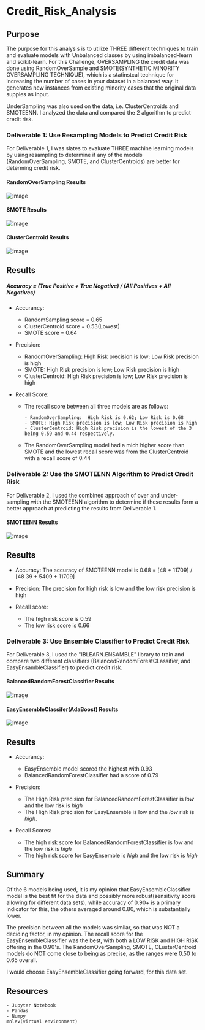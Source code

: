 # Credit_Risk_Analysis

## Purpose

The purpose for this analysis is to utilize THREE different techniques to train and evaluate models with Unbalanced classes by using imbalanced-learn and scikit-learn.  For this Challenge, OVERSAMPLING the credit data was done using RandomOverSample and SMOTE(SYNTHETIC MINORITY OVERSAMPLING TECHNIQUE), which is a statinstcal technique for increasing the number of cases in your dataset in a balanced way.  It generates new instances from existing minority cases that the original data suppies as input.

UnderSampling was also used on the data, i.e. ClusterCentroids and SMOTEENN.  I analyzed the data and compared the 2 algorithm to predict credit risk.

### Deliverable 1:  Use Resampling Models to Predict Credit Risk

For Deliverable 1, I was slates to evaluate THREE machine learning models by using resampling to determine if any of the models (RandomOverSampling, SMOTE, and ClusterCentroids) are better for determing credit risk.

#### RandomOverSampling Results

  ![image](https://user-images.githubusercontent.com/8845050/183158792-09c4c4c9-8b2f-4aa4-89c4-4064697b0e4e.png)

#### SMOTE Results

  ![image](https://user-images.githubusercontent.com/8845050/183158888-11b025c4-d144-4fcd-91c8-b758bb158d57.png)
  
#### ClusterCentroid Results

  ![image](https://user-images.githubusercontent.com/8845050/183159150-e5c9e425-b72e-4828-9996-c669c252bcaf.png)


## Results

##### Accuracy = (True Positive + True Negative) / (All Positives + All Negatives)

  - Accurancy:  
  
    - RandomSampling score = 0.65
    - ClusterCentroid score = 0.53(Lowest)
    - SMOTE score = 0.64


  - Precision:
  
    - RandomOverSampling: High Risk precision is low; Low Risk precision is high
    - SMOTE: High Risk precision is low; Low Risk precision is high
    - ClusterCentroid: High Risk precision is low; Low Risk precision is high

  - Recall Score:
  
    - The recall score between all three models are as follows:
    
          - RandomOverSampling:  High Risk is 0.62; Low Risk is 0.68
          - SMOTE: High Risk precision is low; Low Risk precision is high
          - ClusterCentroid: High Risk precision is the lowest of the 3 being 0.59 and 0.44 respectively.
    
    - The RandomOverSampling model had a mich higher score than SMOTE and the lowest recall score was from the ClusterCentroid with a recall score of 0.44

### Deliverable 2: Use the SMOTEENN Algorithm to Predict Credit Risk

For Deliverable 2, I used the combined approach of over and under-sampling with the SMOTEENN algorithm to determine if these results form a better approach at predicting the results from Deliverable 1.

#### SMOTEENN Results

![image](https://user-images.githubusercontent.com/8845050/183235313-f8741970-af3b-4733-9bbc-f65279b20468.png)

## Results

  - Accuracy:  The accuracy of SMOTEENN model is 0.68 = [48 + 11709] / [48 39 + 5409 + 11709]
  
  - Precision: The precision for high risk is low and the low risk precision is high
  
  - Recall score:
      - The high risk score is 0.59
      - The low risk score is 0.66

### Deliverable 3: Use Ensemble Classifier to Predict Credit Risk

For Deliverable 3, I used the "IBLEARN.ENSAMBLE" library to train and compare two different classifiers (BalancedRandomForestCLassifier, and EasyEnsambleClassifier) to predict credit risk.

#### BalancedRandomForestClassifier Results

![image](https://user-images.githubusercontent.com/8845050/183253403-c3fa0edb-968c-4715-b74c-27043a1d4d30.png)

#### EasyEnsembleClassifer(AdaBoost) Results

![image](https://user-images.githubusercontent.com/8845050/183253469-891da54e-8a4f-41cc-a5b1-0af0454ff3ab.png)


## Results

  - Accurancy:
  
      - EasyEnsemble model scored the highest with 0.93
      - BalancedRandomForestClassifier had a score of 0.79

  - Precision:

      - The High Risk precision for BalancedRandomForestClassifier is *low* and the low risk is *high*
      - The High Risk precision for EasyEnsemble is low and the *low* risk is *high*.

  - Recall Scores:

      - The high risk score for BalancedRandomForestClassifier is *low* and the low risk is *high*
      - The high risk score for EasyEnsemble is *high* and the low risk is *high*


## Summary

  Of the 6 models being used, it is my opinion that EasyEnsembleClassifier model is the best fit for the data and possibly more robust(sensitivity score allowing for different data sets), while accuracy of 0.90+ is a primary indicator for this, the others averaged around 0.80, which is substantially lower.
  
  The precision between all the models was similar, so that was NOT a deciding factor, in my opinion.  The recall score for the EasyEnsembleClassifier was the best, with both a LOW RISK and HIGH RISK offering in the 0.90's.  The RandomOverSampling, SMOTE, CLusterCentroid models do NOT come close to being as precise, as the ranges were 0.50 to 0.65 overall.  
  
  I would choose EasyEnsembleClassifier going forward, for this data set.
  
  
  ## Resources
    - Jupyter Notebook
    - Pandas
    - Numpy
    mnlev(virtual environment)
  
  
  










       








